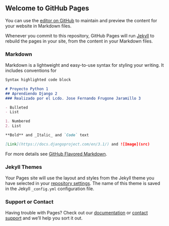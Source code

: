 ## Welcome to GitHub Pages

You can use the [editor on GitHub](https://github.com/jfrugone1970/Proyecto_Django-Aprendiendo-Django-/edit/gh-pages/index.md) to maintain and preview the content for your website in Markdown files.

Whenever you commit to this repository, GitHub Pages will run [Jekyll](https://jekyllrb.com/) to rebuild the pages in your site, from the content in your Markdown files.

### Markdown

Markdown is a lightweight and easy-to-use syntax for styling your writing. It includes conventions for

```markdown
Syntax highlighted code block

# Proyecto Python 1
## Aprendiendo Django 2
### Realizado por el Lcdo. Jose Fernando Frugone Jaramillo 3

- Bulleted
- List

1. Numbered
2. List

**Bold** and _Italic_ and `Code` text

[Link](https://docs.djangoproject.com/en/3.1/) and ![Image](src)
```

For more details see [GitHub Flavored Markdown](https://guides.github.com/features/mastering-markdown/). 

### Jekyll Themes

Your Pages site will use the layout and styles from the Jekyll theme you have selected in your [repository settings](https://github.com/jfrugone1970/Proyecto_Django-Aprendiendo-Django-/settings). The name of this theme is saved in the Jekyll `_config.yml` configuration file.

### Support or Contact

Having trouble with Pages? Check out our [documentation](https://docs.github.com/categories/github-pages-basics/) or [contact support](https://github.com/contact) and we’ll help you sort it out.
